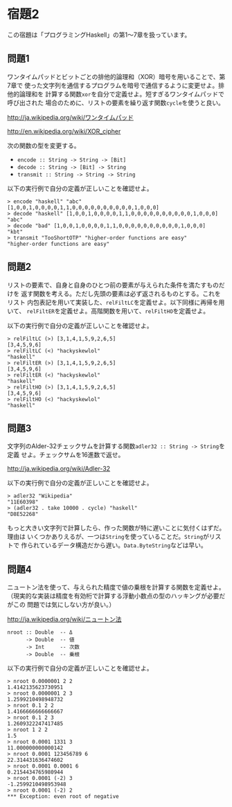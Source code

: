 宿題2
=====

この宿題は「プログラミングHaskell」の第1～7章を扱っています。

問題1
-----

ワンタイムパッドとビットごとの排他的論理和（XOR）暗号を用いることで、第7章で
使った文字列を通信するプログラムを暗号で通信するように変更せよ。排他的論理和を
計算する関数`xor`を自分で定義せよ。短すぎるワンタイムパッドで呼び出された
場合のために、リストの要素を繰り返す関数`cycle`を使うと良い。

http://ja.wikipedia.org/wiki/ワンタイムパッド

http://en.wikipedia.org/wiki/XOR_cipher

次の関数の型を変更する。

* `encode :: String -> String -> [Bit]`
* `decode :: String -> [Bit] -> String`
* `transmit :: String -> String -> String`

以下の実行例で自分の定義が正しいことを確認せよ。

    > encode "haskell" "abc"
    [1,0,0,1,0,0,0,0,1,1,0,0,0,0,0,0,0,0,0,0,1,0,0,0]
    > decode "haskell" [1,0,0,1,0,0,0,0,1,1,0,0,0,0,0,0,0,0,0,0,1,0,0,0]
    "abc"
    > decode "bad" [1,0,0,1,0,0,0,0,1,1,0,0,0,0,0,0,0,0,0,0,1,0,0,0]
    "kbt"
    > transmit "TooShortOTP" "higher-order functions are easy"
    "higher-order functions are easy"

問題2
-----

リストの要素で、自身と自身のひとつ前の要素が与えられた条件を満たすものだけを
返す関数を考える。ただし先頭の要素は必ず返されるものとする。これをリスト
内包表記を用いて実装した、`relFiltLC`を定義せよ。以下同様に再帰を用いて、
`relFiltER`を定義せよ。高階関数を用いて、`relFiltHO`を定義せよ。

以下の実行例で自分の定義が正しいことを確認せよ。

    > relFiltLC (>) [3,1,4,1,5,9,2,6,5]
    [3,4,5,9,6]
    > relFiltLC (<) "hackyskewlol"
    "haskell"
    > relFiltER (>) [3,1,4,1,5,9,2,6,5]
    [3,4,5,9,6]
    > relFiltER (<) "hackyskewlol"
    "haskell"
    > relFiltHO (>) [3,1,4,1,5,9,2,6,5]
    [3,4,5,9,6]
    > relFiltHO (<) "hackyskewlol"
    "haskell"

問題3
-----

文字列のAlder-32チェックサムを計算する関数`adler32 :: String -> String`を定義
せよ。チェックサムを16進数で返せ。

http://ja.wikipedia.org/wiki/Adler-32

以下の実行例で自分の定義が正しいことを確認せよ。

    > adler32 "Wikipedia"
    "11E60398"
    > (adler32 . take 10000 . cycle) "haskell"
    "D8E52268"

もっと大きい文字列で計算したら、作った関数が特に遅いことに気付くはずだ。理由は
いくつかありえるが、一つは`String`を使っていることだ。`String`がリストで
作られているデータ構造だから遅い。`Data.ByteString`などは早い。

問題4
-----

ニュートン法を使って、与えられた精度で値の乗根を計算する関数を定義せよ。
（現実的な実装は精度を有効桁で計算する浮動小数点の型のハッキングが必要だがこの
問題では気にしない方が良い。）

http://ja.wikipedia.org/wiki/ニュートン法

    nroot :: Double  -- Δ
          -> Double  -- 値
          -> Int     -- 次数
          -> Double  -- 乗根

以下の実行例で自分の定義が正しいことを確認せよ。

    > nroot 0.0000001 2 2
    1.4142135623730951
    > nroot 0.0000001 2 3
    1.2599210498948732
    > nroot 0.1 2 2
    1.4166666666666667
    > nroot 0.1 2 3
    1.2609322247417485
    > nroot 1 2 2
    1.5
    > nroot 0.0001 1331 3
    11.000000000000142
    > nroot 0.0001 123456789 6
    22.314431636474602
    > nroot 0.0001 0.0001 6
    0.2154434765980944
    > nroot 0.0001 (-2) 3
    -1.2599210498953948
    > nroot 0.0001 (-2) 2
    *** Exception: even root of negative
